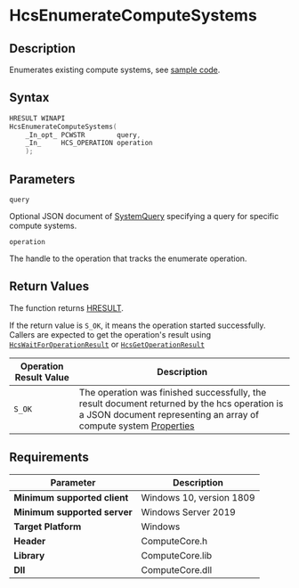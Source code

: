 # HcsEnumerateComputeSystems

## Description

Enumerates existing compute systems, see [sample code](./ComputeSystemSample.md#EnumCS).

## Syntax

```cpp
HRESULT WINAPI
HcsEnumerateComputeSystems(
    _In_opt_ PCWSTR        query,
    _In_     HCS_OPERATION operation
    );
```

## Parameters

`query`

Optional JSON document of [SystemQuery](./../SchemaReference.md#SystemQuery) specifying a query for specific compute systems.

`operation`

The handle to the operation that tracks the enumerate operation.

## Return Values

The function returns [HRESULT](./HCSHResult.md).

If the return value is `S_OK`, it means the operation started successfully. Callers are expected to get the operation's result using [`HcsWaitForOperationResult`](./HcsWaitForOperationResult.md) or [`HcsGetOperationResult`](./HcsGetOperationResult.md)

| Operation Result Value | Description |
| -- | -- |
| `S_OK` | The operation was finished successfully, the result document returned by the hcs operation is a JSON document representing an array of compute system [Properties](./../SchemaReference.md#Properties) |


## Requirements

|Parameter|Description|
|---|---|
| **Minimum supported client** | Windows 10, version 1809 |
| **Minimum supported server** | Windows Server 2019 |
| **Target Platform** | Windows |
| **Header** | ComputeCore.h |
| **Library** | ComputeCore.lib |
| **Dll** | ComputeCore.dll |
